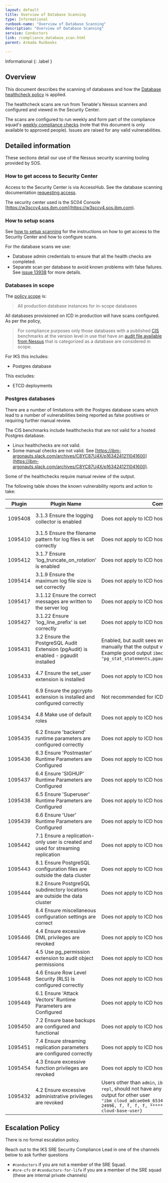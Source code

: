 ```yaml
---
layout: default
title: Overview of Database Scanning
type: Informational
runbook-name: "Overview of Database Scanning"
description: "Overview of Database Scanning"
service: Conductors
link: /compliance_database_scan.html
parent: Armada Runbooks

---
```


Informational
{: .label }

## Overview

This document describes the scanning of databases and how the [Database healthcheck policy](https://pages.github.ibm.com/ibmcloud/Security/guidance/Vuln-Management.html#secure-configuration-scanning-health-checks--databases) is applied.

The healthcheck scans are run from Tenable's Nessus scanners and configured and viewed in the Security Center. 

The scans are configured to run weekly and form part of the compliance squad's [weekly compliance checks](https://github.ibm.com/alchemy-conductors/security-docs/blob/master/Compliance-Review.md) (note that this document is only available to approved people). Issues are raised for any valid vulnerabilities.

## Detailed information

These sections detail our use of the Nessus security scanning tooling provided by SOS.

### How to get access to Security Center

Access to the Security Center is via AccessHub. See the database scanning documentation [requesting access](https://pages.github.ibm.com/ibmcloud/Security/guidance/database-scan.html#apply-for-accesshub-role).

The security center used is the SC04 Console [https://w3sccv4.sos.ibm.com](https://w3sccv4.sos.ibm.com).

### How to setup scans

See [how to setup scanning](https://pages.github.ibm.com/ibmcloud/Security/guidance/database-scan.html) for the instructions on how to get access to the Security Center and how to configure scans.

For the database scans we use:
- Database admin credentials to ensure that all the health checks are completed.
- Separate scan per database to avoid known problems with false failures. See [issue 13938](https://github.ibm.com/alchemy-conductors/team/issues/13938) for more details.

### Databases in scope

The [policy scope](https://pages.github.ibm.com/ibmcloud/Security/guidance/Vuln-Management.html#secure-configuration-scanning-health-checks--databases) is:
> All production database instances for in-scope databases 

All databases provisioned on ICD in production will have scans configured. As per the policy,
>  For compliance purposes only those databases with a published [CIS](https://www.cisecurity.org/cis-benchmarks/) benchmarks at the version level in use that have an [audit file available from Nessus](https://www.tenable.com/downloads/database-audit-policies) that is categorized as a database are considered in scope. 

For IKS this includes:
- Postgres database

This excludes:
- ETCD deployments

### Postgres databases

There are a number of limitations with the Postgres database scans which lead to a number of vulnerabilities being reported as false positives or requiring further manual review.

The CIS benchmarks include healthchecks that are not valid for a hosted Postgres database. 
- Linux healthchecks are not valid. 
- Some manual checks are not valid. See [https://ibm-argonauts.slack.com/archives/C8YC87U4X/p1634241211041600](https://ibm-argonauts.slack.com/archives/C8YC87U4X/p1634241211041600).

Some of the healthchecks require manual review of the output. 



The following table shows the known vulnerability reports and action to take:

Plugin | Plugin Name | Comment | PCE
-- | -- | -- | --
1095408 | 3.1.3 Ensure the logging collector is enabled | Does not apply to ICD hosted database. | PCE-ALL-000117
1095410 | 3.1.5 Ensure the filename pattern for log files is set correctly | Does not apply to ICD hosted database. | PCE-ALL-000117
1095412 | 3.1.7 Ensure 'log_truncate_on_rotation' is enabled | Does not apply to ICD hosted database. | PCE-ALL-000117
1095414 | 3.1.9 Ensure the maximum log file size is set correctly | Does not apply to ICD hosted database. | PCE-ALL-000117
1095417 | 3.1.12 Ensure the correct messages are written to the server log | Does not apply to ICD hosted database. | PCE-ALL-000117
1095427 | 3.1.22 Ensure 'log_line_prefix' is set correctly | Does not apply to ICD hosted database. | PCE-ALL-000117
1095431 | 3.2 Ensure the PostgreSQL Audit Extension (pgAudit) is enabled - pgaudit   installed | Enabled, but audit sees wrong value. Check manually that the output value   includes `pgaudit`. Example good output `ibmclouddb:   "pg_stat_statements,pgaudit,supautils"` | NA
1095433 | 4.7 Ensure the set_user extension is installed | Does not apply to ICD hosted database. | PCE-ALL-000117
1095441 | 6.9 Ensure the pgcrypto extension is installed and configured correctly | Not recommended for ICD hosted database. | PCE-ALL-000117
1095434 | 4.8 Make use of default roles | Does not apply to ICD hosted database. | PCE-ALL-000117
1095435 | 6.2 Ensure 'backend' runtime parameters are configured correctly | Does not apply to ICD hosted database. | PCE-ALL-000117
1095436 | 6.3 Ensure 'Postmaster' Runtime Parameters are Configured | Does not apply to ICD hosted database. | PCE-ALL-000117
1095437 | 6.4 Ensure 'SIGHUP' Runtime Parameters are Configured | Does not apply to ICD hosted database. | PCE-ALL-000117
1095438 | 6.5 Ensure 'Superuser' Runtime Parameters are Configured | Does not apply to ICD hosted database. | PCE-ALL-000117
1095439 | 6.6 Ensure 'User' Runtime Parameters are Configured | Does not apply to ICD hosted database. | PCE-ALL-000117
1095442 | 7.1 Ensure a replication-only user is created and used for streaming   replication | Does not apply to ICD hosted database. | PCE-ALL-000117
1095443 | 8.1 Ensure PostgreSQL configuration files are outside the data cluster | Does not apply to ICD hosted database. | PCE-ALL-000117
1095444 | 8.2 Ensure PostgreSQL subdirectory locations are outside the data cluster | Does not apply to ICD hosted database. | PCE-ALL-000117
1095445 | 8.4 Ensure miscellaneous configuration settings are correct | Does not apply to ICD hosted database. | PCE-ALL-000117
1095446 | 4.4 Ensure excessive DML privileges are revoked | Does not apply to ICD hosted database. | PCE-ALL-000117
1095447 | 4.5 Use pg_permission extension to audit object permissions | Does not apply to ICD hosted database. | PCE-ALL-000117
1095448 | 4.6 Ensure Row Level Security (RLS) is configured correctly | Does not apply to ICD hosted database. | PCE-ALL-000117
1095449 | 6.1 Ensure 'Attack Vectors' Runtime Parameters are Configured | Does not apply to ICD hosted database. | PCE-ALL-000117
1095450 | 7.2 Ensure base backups are configured and functional | Does not apply to ICD hosted database. | PCE-ALL-000117
1095451 | 7.4 Ensure streaming replication parameters are configured correctly | Does not apply to ICD hosted database. | PCE-ALL-000117
1095454 | 4.3 Ensure excessive function privileges are revoked | Does not apply to ICD hosted database. | PCE-ALL-000117
1095432 | 4.2 Ensure excessive administrative privileges are revoked | Users other than `admin`, `ibm`, `ibm-replication` and `repl`, should not have any admin privileges. Example output for other user `"ibm_cloud_adcae0e6_6534_44d3_abf0_592dc22ea08b", 24996, f, f, f, f, ********, NULL, {role=ibm-cloud-base-user}` | PCE-ALL-000117



## Escalation Policy

There is no formal escalation policy.

Reach out to the IKS SRE Security Compliance Lead in one of the channels below to ask further questions

- `#conductors` if you are not a member of the SRE Squad.
- `#sre-cfs` or `#conductors-for-life`  if you are a member of the SRE squad (these are internal private channels)


